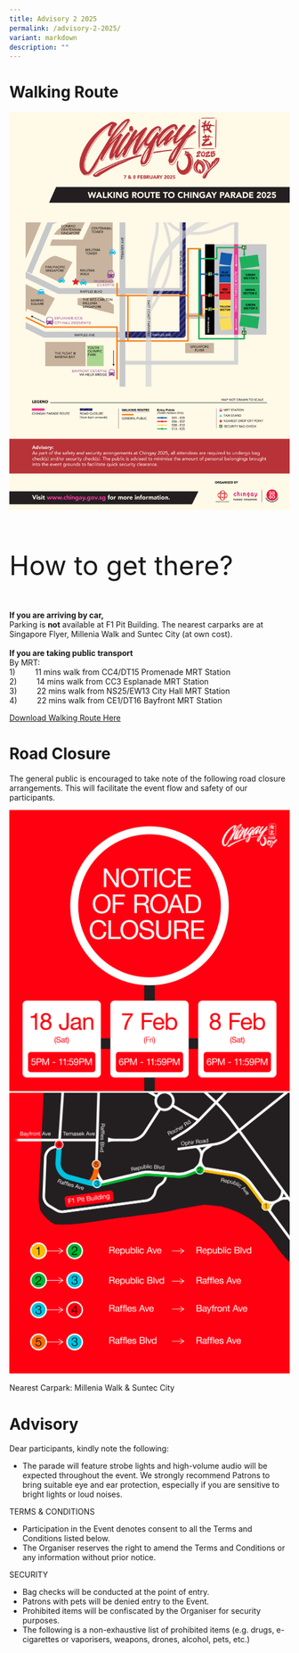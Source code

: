```yaml
---
title: Advisory 2 2025
permalink: /advisory-2-2025/
variant: markdown
description: ""
---
```

# Walking Route
<div> <img src="/images/Chingay_2025_Walking_Route.png"></div><br>

<div style="line-height:4rem;font-size:3rem; font-color: #b242a2">

How to get there?<br></div>
<b>If you are arriving by car, </b><br>
Parking is <b>not</b> available at F1 Pit Building. The nearest carparks are at Singapore Flyer, Millenia Walk and Suntec City (at own cost).<br><br>
<b>If you are taking public transport</b><br>
By MRT:<br>
1)&nbsp; &nbsp; &nbsp; &nbsp; &nbsp;11 mins walk from CC4/DT15 Promenade MRT Station<br>
2)&nbsp; &nbsp; &nbsp; &nbsp; &nbsp;14 mins walk from CC3 Esplanade MRT Station<br>
3)&nbsp; &nbsp; &nbsp; &nbsp; &nbsp;22 mins walk from NS25/EW13 City Hall MRT Station<br>
4)&nbsp; &nbsp; &nbsp; &nbsp; &nbsp;22 mins walk from CE1/DT16 Bayfront MRT Station

[Download Walking Route Here](/files/Chingay_2025_Walking_Route_Map.pdf)

# Road Closure

The general public is encouraged to take note of the following road closure arrangements. This will facilitate the event flow and safety of our participants. 

<div> <img src="/images/Road_closure_1_V1.png"></div>
<div> <img src="/images/Road_closure_2_V1.png"></div>

Nearest Carpark: Millenia Walk &amp; Suntec City

# Advisory

Dear participants, kindly note the following:

* The parade will feature strobe lights and high-volume audio will be expected throughout the event. We strongly recommend Patrons to bring suitable eye and ear protection, especially if you are sensitive to bright lights or loud noises.


TERMS &amp; CONDITIONS
* Participation in the Event denotes consent to all the Terms and Conditions listed below.
* The Organiser reserves the right to amend the Terms and Conditions or any information without prior notice.

SECURITY
* Bag checks will be conducted at the point of entry.
* Patrons with pets will be denied entry to the Event.
* Prohibited items will be confiscated by the Organiser for security purposes.
*  The following is a non-exhaustive list of prohibited items (e.g. drugs, e-cigarettes or vaporisers, weapons, drones, alcohol, pets, etc.)